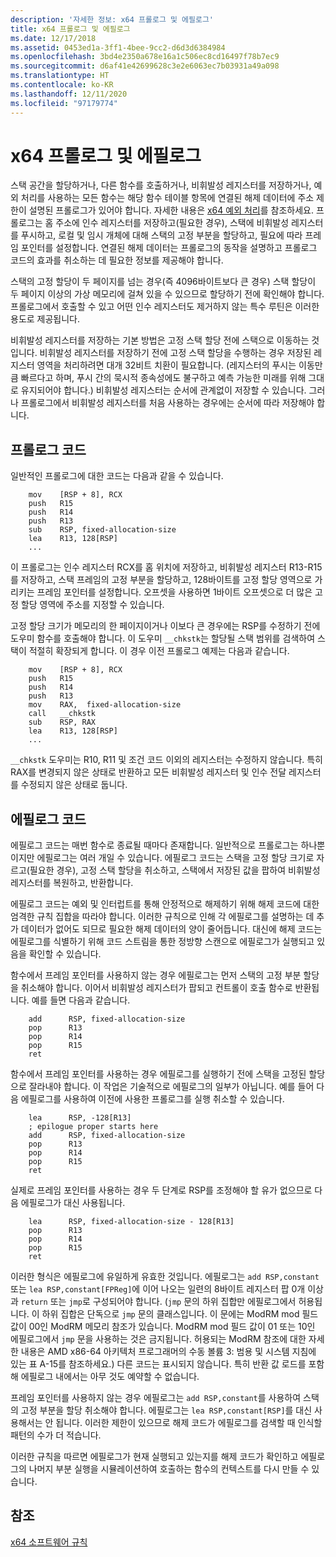 ```yaml
---
description: '자세한 정보: x64 프롤로그 및 에필로그'
title: x64 프롤로그 및 에필로그
ms.date: 12/17/2018
ms.assetid: 0453ed1a-3ff1-4bee-9cc2-d6d3d6384984
ms.openlocfilehash: 3bd4e2350a678e16a1c506ec8cd16497f78b7ec9
ms.sourcegitcommit: d6af41e42699628c3e2e6063ec7b03931a49a098
ms.translationtype: HT
ms.contentlocale: ko-KR
ms.lasthandoff: 12/11/2020
ms.locfileid: "97179774"
---
```

# <a name="x64-prolog-and-epilog"></a>x64 프롤로그 및 에필로그

스택 공간을 할당하거나, 다른 함수를 호출하거나, 비휘발성 레지스터를 저장하거나, 예외 처리를 사용하는 모든 함수는 해당 함수 테이블 항목에 연결된 해제 데이터에 주소 제한이 설명된 프롤로그가 있어야 합니다. 자세한 내용은 [x64 예외 처리](../build/exception-handling-x64.md)를 참조하세요. 프롤로그는 홈 주소에 인수 레지스터를 저장하고(필요한 경우), 스택에 비휘발성 레지스터를 푸시하고, 로컬 및 임시 개체에 대해 스택의 고정 부분을 할당하고, 필요에 따라 프레임 포인터를 설정합니다. 연결된 해제 데이터는 프롤로그의 동작을 설명하고 프롤로그 코드의 효과를 취소하는 데 필요한 정보를 제공해야 합니다.

스택의 고정 할당이 두 페이지를 넘는 경우(즉 4096바이트보다 큰 경우) 스택 할당이 두 페이지 이상의 가상 메모리에 걸쳐 있을 수 있으므로 할당하기 전에 확인해야 합니다. 프롤로그에서 호출할 수 있고 어떤 인수 레지스터도 제거하지 않는 특수 루틴은 이러한 용도로 제공됩니다.

비휘발성 레지스터를 저장하는 기본 방법은 고정 스택 할당 전에 스택으로 이동하는 것입니다. 비휘발성 레지스터를 저장하기 전에 고정 스택 할당을 수행하는 경우 저장된 레지스터 영역을 처리하려면 대개 32비트 치환이 필요합니다. (레지스터의 푸시는 이동만큼 빠르다고 하며, 푸시 간의 묵시적 종속성에도 불구하고 예측 가능한 미래를 위해 그대로 유지되어야 합니다.) 비휘발성 레지스터는 순서에 관계없이 저장할 수 있습니다. 그러나 프롤로그에서 비휘발성 레지스터를 처음 사용하는 경우에는 순서에 따라 저장해야 합니다.

## <a name="prolog-code"></a>프롤로그 코드

일반적인 프롤로그에 대한 코드는 다음과 같을 수 있습니다.

```MASM
    mov    [RSP + 8], RCX
    push   R15
    push   R14
    push   R13
    sub    RSP, fixed-allocation-size
    lea    R13, 128[RSP]
    ...
```

이 프롤로그는 인수 레지스터 RCX를 홈 위치에 저장하고, 비휘발성 레지스터 R13-R15를 저장하고, 스택 프레임의 고정 부분을 할당하고, 128바이트를 고정 할당 영역으로 가리키는 프레임 포인터를 설정합니다. 오프셋을 사용하면 1바이트 오프셋으로 더 많은 고정 할당 영역에 주소를 지정할 수 있습니다.

고정 할당 크기가 메모리의 한 페이지이거나 이보다 큰 경우에는 RSP를 수정하기 전에 도우미 함수를 호출해야 합니다. 이 도우미 `__chkstk`는 할당될 스택 범위를 검색하여 스택이 적절히 확장되게 합니다. 이 경우 이전 프롤로그 예제는 다음과 같습니다.

```MASM
    mov    [RSP + 8], RCX
    push   R15
    push   R14
    push   R13
    mov    RAX,  fixed-allocation-size
    call   __chkstk
    sub    RSP, RAX
    lea    R13, 128[RSP]
    ...
```

`__chkstk` 도우미는 R10, R11 및 조건 코드 이외의 레지스터는 수정하지 않습니다. 특히 RAX를 변경되지 않은 상태로 반환하고 모든 비휘발성 레지스터 및 인수 전달 레지스터를 수정되지 않은 상태로 둡니다.

## <a name="epilog-code"></a>에필로그 코드

에필로그 코드는 매번 함수로 종료될 때마다 존재합니다. 일반적으로 프롤로그는 하나뿐이지만 에필로그는 여러 개일 수 있습니다. 에필로그 코드는 스택을 고정 할당 크기로 자르고(필요한 경우), 고정 스택 할당을 취소하고, 스택에서 저장된 값을 팝하여 비휘발성 레지스터를 복원하고, 반환합니다.

에필로그 코드는 예외 및 인터럽트를 통해 안정적으로 해제하기 위해 해제 코드에 대한 엄격한 규칙 집합을 따라야 합니다. 이러한 규칙으로 인해 각 에필로그를 설명하는 데 추가 데이터가 없어도 되므로 필요한 해제 데이터의 양이 줄어듭니다. 대신에 해제 코드는 에필로그를 식별하기 위해 코드 스트림을 통한 정방향 스캔으로 에필로그가 실행되고 있음을 확인할 수 있습니다.

함수에서 프레임 포인터를 사용하지 않는 경우 에필로그는 먼저 스택의 고정 부분 할당을 취소해야 합니다. 이어서 비휘발성 레지스터가 팝되고 컨트롤이 호출 함수로 반환됩니다. 예를 들면 다음과 같습니다.

```MASM
    add      RSP, fixed-allocation-size
    pop      R13
    pop      R14
    pop      R15
    ret
```

함수에서 프레임 포인터를 사용하는 경우 에필로그를 실행하기 전에 스택을 고정된 할당으로 잘라내야 합니다. 이 작업은 기술적으로 에필로그의 일부가 아닙니다. 예를 들어 다음 에필로그를 사용하여 이전에 사용한 프롤로그를 실행 취소할 수 있습니다.

```MASM
    lea      RSP, -128[R13]
    ; epilogue proper starts here
    add      RSP, fixed-allocation-size
    pop      R13
    pop      R14
    pop      R15
    ret
```

실제로 프레임 포인터를 사용하는 경우 두 단계로 RSP를 조정해야 할 유가 없으므로 다음 에필로그가 대신 사용됩니다.

```MASM
    lea      RSP, fixed-allocation-size - 128[R13]
    pop      R13
    pop      R14
    pop      R15
    ret
```

이러한 형식은 에필로그에 유일하게 유효한 것입니다. 에필로그는 `add RSP,constant` 또는 `lea RSP,constant[FPReg]`에 이어 나오는 일련의 8바이트 레지스터 팝 0개 이상과 `return` 또는 `jmp`로 구성되어야 합니다. (`jmp` 문의 하위 집합만 에필로그에서 허용됩니다. 이 하위 집합은 단독으로 `jmp` 문의 클래스입니다. 이 문에는 ModRM mod 필드 값이 00인 ModRM 메모리 참조가 있습니다. ModRM mod 필드 값이 01 또는 10인 에필로그에서 `jmp` 문을 사용하는 것은 금지됩니다. 허용되는 ModRM 참조에 대한 자세한 내용은 AMD x86-64 아키텍처 프로그래머의 수동 볼륨 3: 범용 및 시스템 지침에 있는 표 A-15를 참조하세요.) 다른 코드는 표시되지 않습니다. 특히 반환 값 로드를 포함해 에필로그 내에서는 아무 것도 예약할 수 없습니다.

프레임 포인터를 사용하지 않는 경우 에필로그는 `add RSP,constant`를 사용하여 스택의 고정 부분을 할당 취소해야 합니다. 에필로그는 `lea RSP,constant[RSP]`를 대신 사용해서는 안 됩니다. 이러한 제한이 있으므로 해제 코드가 에필로그를 검색할 때 인식할 패턴의 수가 더 적습니다.

이러한 규칙을 따르면 에필로그가 현재 실행되고 있는지를 해제 코드가 확인하고 에필로그의 나머지 부분 실행을 시뮬레이션하여 호출하는 함수의 컨텍스트를 다시 만들 수 있습니다.

## <a name="see-also"></a>참조

[x64 소프트웨어 규칙](x64-software-conventions.md)
